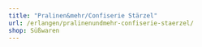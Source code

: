 ```yaml
---
title: "Pralinen&mehr/Confiserie Stärzel"
url: /erlangen/pralinenundmehr-confiserie-staerzel/
shop: Süßwaren
---
```

